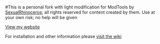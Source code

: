 #This is a personal fork with light modification for ModTools by [SexualRhinoceros](https://github.com/sexualrhinoceros); all rights reserved for content created by them. Use at your own risk; no help will be given

[View my website](http://bennystudios.com)


For installation and other information please [visit the wiki](https://github.com/MattBSG/ModTools/wiki)
